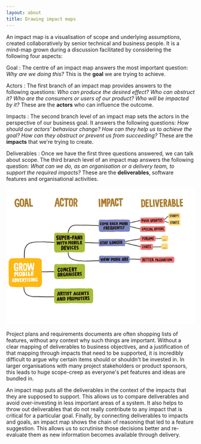 ```yaml
---
layout: about
title: Drawing impact maps
---
```


An impact map is a visualisation of  scope and underlying assumptions, created collaboratively by senior technical and business people. It is a mind-map grown during a discussion facilitated by considering the following four aspects:

Goal
: The centre of an impact map answers the most important question: _Why are we doing this?_ This is the __goal__ we are trying to achieve.

Actors
: The first branch of an impact map provides answers to the following questions: _Who can produce the desired effect? Who can obstruct it? Who are the consumers or users of our product? Who will be impacted by it?_ These are the __actors__ who can influence the outcome.

Impacts
: The second branch level of an impact map sets the actors in the perspective of our business goal. It answers the following questions: _How should our actors' behaviour change? How can they help us to achieve the goal? How can they obstruct or prevent us from succeeding?_ These are the __impacts__ that we're trying to create.

Deliverables
: Once we have the first three questions answered, we can talk about scope. The third branch level of an impact map answers the following question: _What can we do, as an organisation or a delivery team, to support the required impacts?_ These are the __deliverables__, software features and organisational activities.
        
![](/assets/im_template.png)

Project plans and requirements documents are often shopping lists of features, without any context why such things are important. Without a clear mapping of deliverables to business objectives, and a justification of that mapping through impacts that need to be supported, it is incredibly difficult to argue why certain items should or shouldn't be invested in. In larger organisations with many project stakeholders or product sponsors, this leads to huge scope-creep as everyone's pet features and ideas are bundled in.
      
An impact map puts all the deliverables in the context of the impacts that they are supposed to support. This allows us to compare deliverables and avoid over-investing in less important areas of a system. It also helps to throw out deliverables that do not really contribute to any impact that is critical for a particular goal. Finally, by connecting deliverables to impacts and goals, an impact map shows the chain of reasoning that led to a feature suggestion. This allows us to scrutinise those decisions better and re-evaluate them as new information becomes available through delivery.
